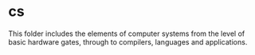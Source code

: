 # cs
This folder includes the elements of computer systems from the level of basic hardware gates, through to compilers, languages and applications.
